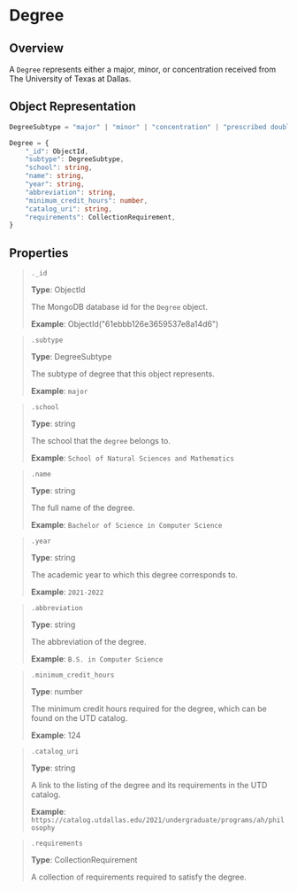 # Degree

## Overview

A `Degree` represents either a major, minor, or concentration received from The University of Texas at Dallas.

## Object Representation

```ts
DegreeSubtype = "major" | "minor" | "concentration" | "prescribed double major" | "certificate" | "track"

Degree = {
    "_id": ObjectId,
    "subtype": DegreeSubtype,
    "school": string,
    "name": string,
    "year": string,
    "abbreviation": string,
    "minimum_credit_hours": number,
    "catalog_uri": string,
    "requirements": CollectionRequirement,
}
```

## Properties

> `._id`
>
> **Type**: ObjectId
>
> The MongoDB database id for the `Degree` object.
>
> **Example**: ObjectId("61ebbb126e3659537e8a14d6")

> `.subtype`
>
> **Type**: DegreeSubtype
>
> The subtype of degree that this object represents.
>
> **Example**: `major`

> `.school`
>
> **Type**: string
>
> The school that the `degree` belongs to.
>
> **Example**: `School of Natural Sciences and Mathematics`

> `.name`
>
> **Type**: string
>
> The full name of the degree.
>
> **Example**: `Bachelor of Science in Computer Science`

> `.year`
>
> **Type**: string
>
> The academic year to which this degree corresponds to.
>
> **Example**: `2021-2022`

> `.abbreviation`
>
> **Type**: string
>
>The abbreviation of the degree.
>
> **Example**: `B.S. in Computer Science`

> `.minimum_credit_hours`
>
> **Type**: number
>
> The minimum credit hours required for the degree, which can be found on the UTD catalog.
>
> **Example**: 124

> `.catalog_uri`
>
> **Type**: string
>
> A link to the listing of the degree and its requirements in the UTD catalog.
>
> **Example**: `https://catalog.utdallas.edu/2021/undergraduate/programs/ah/philosophy`

> `.requirements`
>
> **Type**: CollectionRequirement
>
> A collection of requirements required to satisfy the degree.
